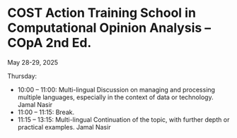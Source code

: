 




# COST Action Training School in Computational Opinion Analysis – COpA 2nd Ed.

May 28-29, 2025 

Thursday:

* 10:00 – 11:00: Multi-lingual Discussion on managing and processing multiple languages, especially in the context of data or technology. Jamal Nasir
* 11:00 – 11:15: Break.
* 11:15 – 13:15: Multi-lingual Continuation of the topic, with further depth or practical examples. Jamal Nasir
 